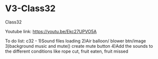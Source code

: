 # V3-Class32
Class32

Youtube link:
https://youtu.be/Ekc27UPVO5A

To do list:
c32 -
1)Sound files loading
2)Air balloon/ blower btn/image
3)background music and mute() create mute button
4)Add the sounds to the different conditions like rope cut, fruit eaten, fruit missed
